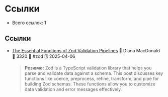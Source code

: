 # Ссылки

- Всего ссылок: 1

## Ссылки

- [The Essential Functions of Zod Validation Pipelines](https://didoesdigital.com/blog/zod-essential-functions/) 👤 Diana MacDonald 💬 3320 🔖 #zod 🗓️ 2025-04-06
    > **Резюме:** Zod is a TypeScript validation library that helps you parse and validate data against a schema. This post discusses key functions like coerce, preprocess, refine, transform, and pipe for building Zod schemas. These functions allow you to customize data validation and error messages effectively.

